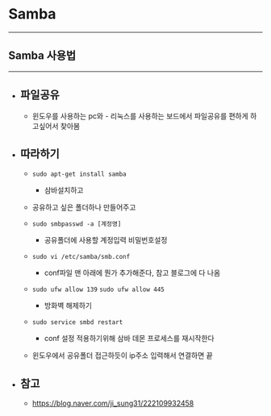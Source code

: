
# Samba
-----------------------------------------------

## Samba 사용법
-----------------------------------------------

- ## 파일공유
	- 윈도우를 사용하는 pc와  - 리눅스를 사용하는 보드에서 파일공유를 편하게 하고싶어서 찾아봄
	

- ## 따라하기
	-  ``` sudo apt-get install samba ```
		+ 삼바설치하고
	
	- 공유하고 싶은 폴더하나 만들어주고

	-  ``` sudo smbpasswd -a [계정명] ```
		+ 공유폴더에 사용할 계정입력 비밀번호설정

	- ``` sudo vi /etc/samba/smb.conf ```
		+ conf파일 맨 아래에 뭔가 추가해준다, 참고 블로그에 다 나옴
	
	- ``` sudo ufw allow 139 ```
	  ``` sudo ufw allow 445 ```
		+ 방화벽 해제하기

	- ``` sudo service smbd restart ```
		+ conf 설정 적용하기위해 삼바 데몬 프로세스를 재시작한다
		
	- 윈도우에서 공유폴더 접근하듯이 ip주소 입력해서 연결하면 끝





- ## 참고
	- https://blog.naver.com/ji_sung31/222109932458

	<br/><br/><br/>